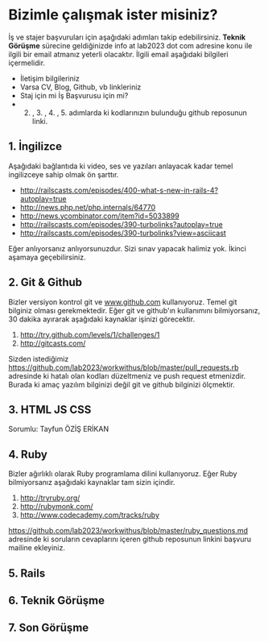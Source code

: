 # Bizimle çalışmak ister misiniz?

İş ve stajer başvuruları için aşağıdaki adımları takip edebilirsiniz. **Teknik Görüşme** sürecine geldiğinizde 
info at lab2023 dot com adresine konu ile ilgili bir email atmanız yeterli olacaktır. İlgili email aşağıdaki bilgileri
içermelidir.

* İletişim bilgileriniz
* Varsa CV, Blog, Github, vb linkleriniz
* Staj için mi İş Başvurusu için mi?
* 2. , 3. , 4. , 5. adımlarda ki kodlarınızın bulunduğu github reposunun linki.

## 1. İngilizce

Aşağıdaki bağlantıda ki video, ses ve yazıları anlayacak kadar temel ingilizceye sahip olmak ön şarttır. 

* http://railscasts.com/episodes/400-what-s-new-in-rails-4?autoplay=true
* http://news.php.net/php.internals/64770 
* http://news.ycombinator.com/item?id=5033899
* http://railscasts.com/episodes/390-turbolinks?autoplay=true
* http://railscasts.com/episodes/390-turbolinks?view=asciicast

Eğer anlıyorsanız anlıyorsunuzdur. Sizi sınav yapacak halimiz yok. İkinci aşamaya geçebilirsiniz.

## 2. Git & Github

Bizler versiyon kontrol git ve www.github.com kullanıyoruz. Temel git bilginiz olması gerekmektedir. Eğer git ve github'ın kullanımını bilmiyorsanız, 30 dakika ayırarak aşağıdaki kaynaklar işinizi görecektir.

1. http://try.github.com/levels/1/challenges/1
2. http://gitcasts.com/

Sizden istediğimiz https://github.com/lab2023/workwithus/blob/master/pull_requests.rb adresinde ki hatalı olan kodları düzeltmeniz ve push request etmenizdir. Burada ki amaç yazılım bilginizi değil git ve github bilginizi ölçmektir.

## 3. HTML JS CSS

Sorumlu: Tayfun ÖZİŞ ERİKAN

## 4. Ruby

Bizler ağırlıklı olarak Ruby programlama dilini kullanıyoruz. Eğer Ruby bilmiyorsanız aşağıdaki kaynaklar tam sizin içindir.

1. http://tryruby.org/
2. http://rubymonk.com/
3. http://www.codecademy.com/tracks/ruby

https://github.com/lab2023/workwithus/blob/master/ruby_questions.md adresinde ki soruların cevaplarını içeren github reposunun linkini başvuru mailine ekleyiniz.

## 5. Rails

## 6. Teknik Görüşme

## 7. Son Görüşme




